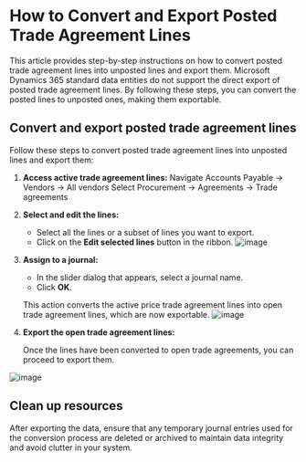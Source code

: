 # How to Convert and Export Posted Trade Agreement Lines

This article provides step-by-step instructions on how to convert posted trade agreement lines into unposted lines and export them. Microsoft Dynamics 365 standard data entities do not support the direct export of posted trade agreement lines. By following these steps, you can convert the posted lines to unposted ones, making them exportable.


## Convert and export posted trade agreement lines

Follow these steps to convert posted trade agreement lines into unposted lines and export them:
1. **Access active trade agreement lines:**
    Navigate Accounts Payable -> Vendors -> All vendors
    Select Procurement -> Agreements -> Trade agreements 
3. **Select and edit the lines:**
    - Select all the lines or a subset of lines you want to export.
    - Click on the **Edit selected lines** button in the ribbon.
    ![image](https://github.com/user-attachments/assets/5845e27f-4654-4f43-8be5-9164ee168320)

4. **Assign to a journal:**
    - In the slider dialog that appears, select a journal name.
    - Click **OK**.

    This action converts the active price trade agreement lines into open trade agreement lines, which are now exportable.
![image](https://github.com/user-attachments/assets/aefa21fe-071f-47bc-81ce-6c3ac8d38078)

5. **Export the open trade agreement lines:**

    Once the lines have been converted to open trade agreements, you can proceed to export them.

![image](https://github.com/user-attachments/assets/c703927f-a80a-4331-b960-73cb5efa8958)


## Clean up resources

After exporting the data, ensure that any temporary journal entries used for the conversion process are deleted or archived to maintain data integrity and avoid clutter in your system.
